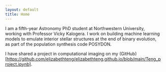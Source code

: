 ```yaml
---
layout: default
title: Home
---
```


I am a fifth-year Astronomy PhD student at Northwestern University, working with Professor Vicky Kalogera. I work on building machine learning models to emulate interior stellar structures at the end of binary evolution, as part of the population synthesis code POSYDON. 

I have shared a project in computational imaging on my (GitHub)[https://github.com/elizabethteng/elizabethteng.github.io/blob/main/Teng_project.ipynb]. 
